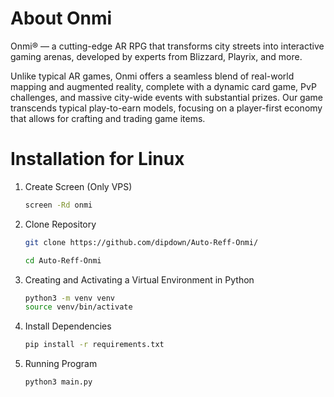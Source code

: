 # About Onmi
Onmi® — a cutting-edge AR RPG that transforms city streets into interactive gaming arenas, developed by experts from Blizzard, Playrix, and more. 

Unlike typical AR games, Onmi offers a seamless blend of real-world mapping and augmented reality, complete with a dynamic card game, PvP challenges, and massive city-wide events with substantial prizes. Our game transcends typical play-to-earn models, focusing on a player-first economy that allows for crafting and trading game items. 

# Installation for Linux
1. Create Screen (Only VPS)
   ```sh
   screen -Rd onmi
   ```
2. Clone Repository
   ```sh
   git clone https://github.com/dipdown/Auto-Reff-Onmi/
   ```
   ```sh
   cd Auto-Reff-Onmi
   ```
3. Creating and Activating a Virtual Environment in Python
   ```sh
   python3 -m venv venv
   source venv/bin/activate
   ```
4. Install Dependencies
   ```sh
   pip install -r requirements.txt
   ```
6. Running Program
   ```sh
   python3 main.py
   ```
